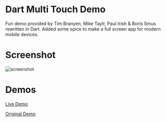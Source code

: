 Dart Multi Touch Demo
=====================

Fun demo provided by Tim Branyen, Mike Taylr, Paul Irish & Boris Smus rewritten in Dart. Added some spice to make a full screen app for modern mobile devices. 

# Screenshot 
![screenshot]()


# Demos 

[Live Demo]()

[Original Demo](http://paulirish.com/demo/multi)
